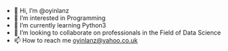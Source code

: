 - 👋 Hi, I’m @oyinlanz
- 👀 I’m interested in Programming
- 🌱 I’m currently learning Python3
- 💞️ I’m looking to collaborate on professionals in the Field of Data Science
- 📫 How to reach me oyinlanz@yahoo.co.uk

<!---
oyinlanz/oyinlanz is a ✨ special ✨ repository because its `README.md` (this file) appears on your GitHub profile.
You can click the Preview link to take a look at your changes.
--->
